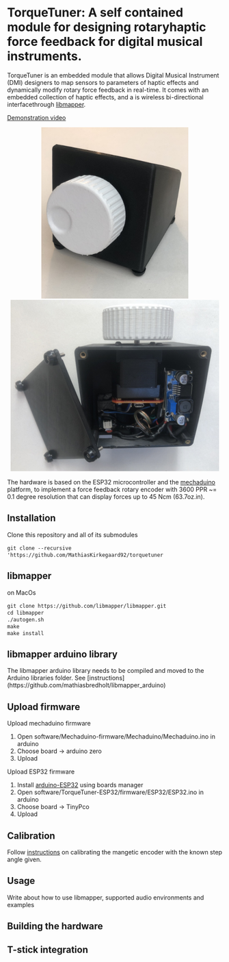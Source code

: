 # TorqueTuner: A self contained module for designing rotaryhaptic force feedback for digital musical instruments.

TorqueTuner  is  an  embedded  module  that  allows  Digital Musical Instrument (DMI) designers to map sensors to parameters  of  haptic  effects  and  dynamically  modify  rotary force  feedback  in  real-time. It comes with an embedded collection of haptic effects, and a is wireless bi-directional interfacethrough [libmapper](https://github.com/libmapper/libmapper).

[Demonstration video](https://vimeo.com/404592134)  
<p align="center"> 
<img src="/images/standalone_knob.jpg" height="400" >
<img src="/images/standalone_knob_open.jpg" height="400" >
<p>

The hardware is based on the ESP32 microcontroller and the [mechaduino](https://github.com/jcchurch13/Mechaduino-Hardware) platform, to implement a force feedback rotary encoder with 3600 PPR ~= 0.1 degree resolution that can display forces up to 45 Ncm (63.7oz.in).

## Installation

Clone this repository and all of its submodules  

    git clone --recursive 'https://github.com/MathiasKirkegaard92/torquetuner

## libmapper

on MacOs 

    git clone https://github.com/libmapper/libmapper.git
    cd libmapper
    ./autogen.sh
    make
    make install

## libmapper arduino library 
<update to include a release.zip as submodule>
The libmapper arduino library needs to be compiled and moved to the Arduino libraries folder. See [instructions](https://github.com/mathiasbredholt/libmapper_arduino)

## Upload firmware

Upload mechaduino firmware
1. Open  software/Mechaduino-firmware/Mechaduino/Mechaduino.ino in arduino  
2. Choose board -> arduino zero  
3. Upload  

Upload ESP32 firmware

1. Install [arduino-ESP32](https://github.com/espressif/arduino-esp32/blob/master/docs/arduino-ide/boards_manager.md) using boards manager 
2. Open  software/TorqueTuner-ESP32/firmware/ESP32/ESP32.ino in arduino 
3. Choose board -> TinyPco 
4. Upload  

## Calibration
Follow [instructions](https://github.com/jcchurch13/Mechaduino-Firmware#calibration-routine) on calibrating the mangetic encoder with the known step angle given. 

## Usage
Write about how to use libmapper, supported audio environments and examples

## Building the hardware

## T-stick integration
